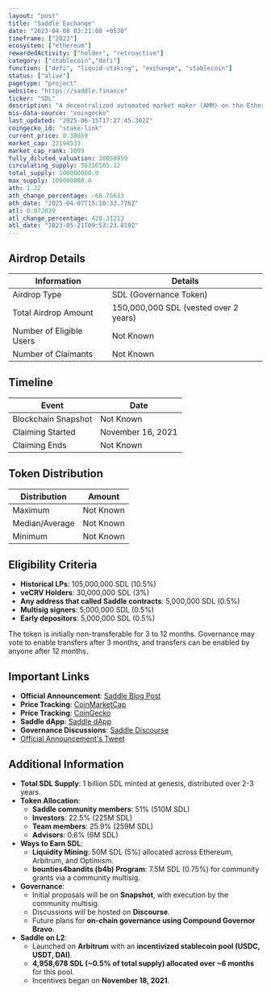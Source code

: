 ```yaml
---
layout: "post"
title: "Saddle Exchange"
date: "2023-04-08 03:21:08 +0530"
timeframe: ["2023"]
ecosystem: ["ethereum"]
rewardedActivity: ["holder", "retroactive"]
category: ["stablecoin","defi"]
function: ["defi", "liquid-staking", "exchange", "stablecoin"]
status: ["alive"]
pagetype: "project"
website: "https://saddle.finance"
ticker: "SDL"
description: "A decentralized automated market maker (AMM) on the Ethereum blockchain, optimized for trading pegged value crypto assets with minimal slippage. Saddle enables fast, low-cost, and low-slippage swaps for traders and high-yield pools for LPs."
mis-data-source: "coingecko"
last_updated: "2025-06-15T17:27:45.302Z"
coingecko_id: "stake-link"
current_price: 0.38059
market_cap: 22194533
market_cap_rank: 1099
fully_diluted_valuation: 38058959
circulating_supply: 58316185.12
total_supply: 100000000.0
max_supply: 100000000.0
ath: 1.22
ath_change_percentage: -68.75633
ath_date: "2025-04-07T15:10:33.776Z"
atl: 0.072039
atl_change_percentage: 428.31213
atl_date: "2023-05-21T09:53:23.810Z"
---
```


## Airdrop Details

| Information              | Details                               |
| ------------------------ | ------------------------------------- |
| Airdrop Type             | SDL (Governance Token)                |
| Total Airdrop Amount     | 150,000,000 SDL (vested over 2 years) |
| Number of Eligible Users | Not Known                             |
| Number of Claimants      | Not Known                             |

## Timeline

| Event               | Date              |
| ------------------- | ----------------- |
| Blockchain Snapshot | Not Known         |
| Claiming Started    | November 16, 2021 |
| Claiming Ends       | Not Known         |

## Token Distribution

| Distribution   | Amount    |
| -------------- | --------- |
| Maximum        | Not Known |
| Median/Average | Not Known |
| Minimum        | Not Known |

## Eligibility Criteria

- **Historical LPs**: 105,000,000 SDL (10.5%)
- **veCRV Holders**: 30,000,000 SDL (3%)
- **Any address that called Saddle contracts**: 5,000,000 SDL (0.5%)
- **Multisig signers**: 5,000,000 SDL (0.5%)
- **Early depositors**: 5,000,000 SDL (0.5%)

The token is initially non-transferable for 3 to 12 months. Governance may vote to enable transfers after 3 months, and transfers can be enabled by anyone after 12 months.

## Important Links

- **Official Announcement**: [Saddle Blog Post](https://web.archive.org/web/20211116215332/https://blog.saddle.finance/announcing-the-saddle-sdl-token/)
- **Price Tracking**: [CoinMarketCap](https://coinmarketcap.com/currencies/saddle-finance)
- **Price Tracking**: [CoinGecko](https://www.coingecko.com/en/coins/saddle-finance)
- **Saddle dApp**: [Saddle dApp](https://saddle.finance/)
- **Governance Discussions**: [Saddle Discourse](https://gov.saddle.finance)
- [Official Announcement's Tweet ](https://x.com/saddlefinance/status/1460727362421616643)
## Additional Information

- **Total SDL Supply**: 1 billion SDL minted at genesis, distributed over 2-3 years.
- **Token Allocation**:
  - **Saddle community members**: 51% (510M SDL)
  - **Investors**: 22.5% (225M SDL)
  - **Team members**: 25.9% (259M SDL)
  - **Advisors**: 0.6% (6M SDL)
- **Ways to Earn SDL**:
  - **Liquidity Mining**: 50M SDL (5%) allocated across Ethereum, Arbitrum, and Optimism.
  - **bounties4bandits (b4b) Program**: 7.5M SDL (0.75%) for community grants via a community multisig.
- **Governance**:
  - Initial proposals will be on **Snapshot**, with execution by the community multisig.
  - Discussions will be hosted on **Discourse**.
  - Future plans for **on-chain governance using Compound Governor Bravo**.
- **Saddle on L2**:
  - Launched on **Arbitrum** with an **incentivized stablecoin pool (USDC, USDT, DAI)**.
  - **4,958,678 SDL (~0.5% of total supply) allocated over ~6 months** for this pool.
  - Incentives began on **November 18, 2021**.